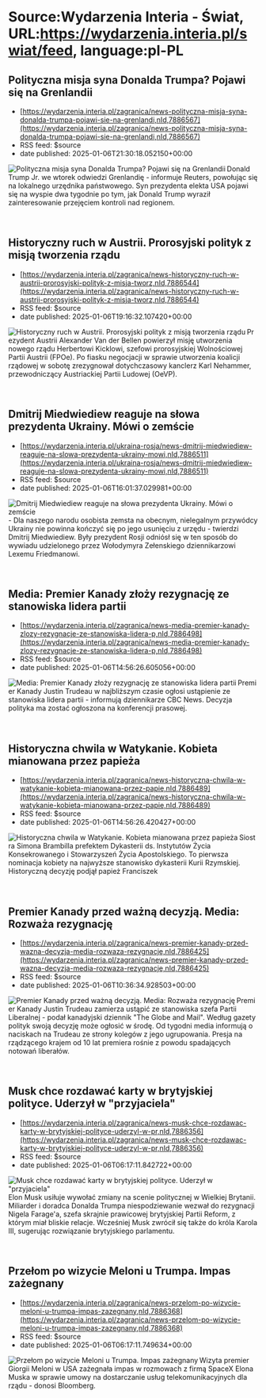 # Source:Wydarzenia Interia - Świat, URL:https://wydarzenia.interia.pl/swiat/feed, language:pl-PL

## Polityczna misja syna Donalda Trumpa? Pojawi się na Grenlandii
 - [https://wydarzenia.interia.pl/zagranica/news-polityczna-misja-syna-donalda-trumpa-pojawi-sie-na-grenlandi,nId,7886567](https://wydarzenia.interia.pl/zagranica/news-polityczna-misja-syna-donalda-trumpa-pojawi-sie-na-grenlandi,nId,7886567)
 - RSS feed: $source
 - date published: 2025-01-06T21:30:18.052150+00:00

<p><a href="https://wydarzenia.interia.pl/zagranica/news-polityczna-misja-syna-donalda-trumpa-pojawi-sie-na-grenlandi,nId,7886567"><img src="https://i.iplsc.com/polityczna-misja-syna-donalda-trumpa-pojawi-sie-na-grenlandi/000KEEFYFJFIB196-C321.jpg" alt="Polityczna misja syna Donalda Trumpa? Pojawi się na Grenlandii" align="left" /></a>Donald Trump Jr. we wtorek odwiedzi Grenlandię - informuje Reuters, powołując się na lokalnego urzędnika państwowego. Syn prezydenta elekta USA pojawi się na wyspie dwa tygodnie po tym, jak Donald Trump wyraził zainteresowanie przejęciem kontroli nad regionem.</p><br clear="all" />

## Historyczny ruch w Austrii. Prorosyjski polityk z misją tworzenia rządu
 - [https://wydarzenia.interia.pl/zagranica/news-historyczny-ruch-w-austrii-prorosyjski-polityk-z-misja-tworz,nId,7886544](https://wydarzenia.interia.pl/zagranica/news-historyczny-ruch-w-austrii-prorosyjski-polityk-z-misja-tworz,nId,7886544)
 - RSS feed: $source
 - date published: 2025-01-06T19:16:32.107420+00:00

<p><a href="https://wydarzenia.interia.pl/zagranica/news-historyczny-ruch-w-austrii-prorosyjski-polityk-z-misja-tworz,nId,7886544"><img src="https://i.iplsc.com/historyczny-ruch-w-austrii-prorosyjski-polityk-z-misja-tworz/000KEE3ZX071LTGS-C321.jpg" alt="Historyczny ruch w Austrii. Prorosyjski polityk z misją tworzenia rządu" align="left" /></a>Prezydent Austrii Alexander Van der Bellen powierzył misję utworzenia nowego rządu Herbertowi Kicklowi, szefowi prorosyjskiej Wolnościowej Partii Austrii (FPOe). Po fiasku negocjacji w sprawie utworzenia koalicji rządowej w sobotę zrezygnował dotychczasowy kanclerz Karl Nehammer, przewodniczący Austriackiej Partii Ludowej (OeVP). </p><br clear="all" />

## Dmitrij Miedwiediew reaguje na słowa prezydenta Ukrainy. Mówi o zemście
 - [https://wydarzenia.interia.pl/ukraina-rosja/news-dmitrij-miedwiediew-reaguje-na-slowa-prezydenta-ukrainy-mowi,nId,7886511](https://wydarzenia.interia.pl/ukraina-rosja/news-dmitrij-miedwiediew-reaguje-na-slowa-prezydenta-ukrainy-mowi,nId,7886511)
 - RSS feed: $source
 - date published: 2025-01-06T16:01:37.029981+00:00

<p><a href="https://wydarzenia.interia.pl/ukraina-rosja/news-dmitrij-miedwiediew-reaguje-na-slowa-prezydenta-ukrainy-mowi,nId,7886511"><img src="https://i.iplsc.com/dmitrij-miedwiediew-reaguje-na-slowa-prezydenta-ukrainy-mowi/000IMLD9A3LR47OS-C321.jpg" alt="Dmitrij Miedwiediew reaguje na słowa prezydenta Ukrainy. Mówi o zemście" align="left" /></a>- Dla naszego narodu osobista zemsta na obecnym, nielegalnym przywódcy Ukrainy nie powinna kończyć się po jego usunięciu z urzędu - twierdzi Dmitrij Miedwiediew. Były prezydent Rosji odniósł się w ten sposób do wywiadu udzielonego przez Wołodymyra Zełenskiego dziennikarzowi Lexemu Friedmanowi.</p><br clear="all" />

## Media: Premier Kanady złoży rezygnację ze stanowiska lidera partii
 - [https://wydarzenia.interia.pl/zagranica/news-media-premier-kanady-zlozy-rezygnacje-ze-stanowiska-lidera-p,nId,7886498](https://wydarzenia.interia.pl/zagranica/news-media-premier-kanady-zlozy-rezygnacje-ze-stanowiska-lidera-p,nId,7886498)
 - RSS feed: $source
 - date published: 2025-01-06T14:56:26.605056+00:00

<p><a href="https://wydarzenia.interia.pl/zagranica/news-media-premier-kanady-zlozy-rezygnacje-ze-stanowiska-lidera-p,nId,7886498"><img src="https://i.iplsc.com/media-premier-kanady-zlozy-rezygnacje-ze-stanowiska-lidera-p/000EHCHBEYM8APPJ-C321.jpg" alt="Media: Premier Kanady złoży rezygnację ze stanowiska lidera partii" align="left" /></a>Premier Kanady Justin Trudeau w najbliższym czasie ogłosi ustąpienie ze stanowiska lidera partii - informują dziennikarze CBC News. Decyzja polityka ma zostać ogłoszona na konferencji prasowej.</p><br clear="all" />

## Historyczna chwila w Watykanie. Kobieta mianowana przez papieża
 - [https://wydarzenia.interia.pl/zagranica/news-historyczna-chwila-w-watykanie-kobieta-mianowana-przez-papie,nId,7886489](https://wydarzenia.interia.pl/zagranica/news-historyczna-chwila-w-watykanie-kobieta-mianowana-przez-papie,nId,7886489)
 - RSS feed: $source
 - date published: 2025-01-06T14:56:26.420427+00:00

<p><a href="https://wydarzenia.interia.pl/zagranica/news-historyczna-chwila-w-watykanie-kobieta-mianowana-przez-papie,nId,7886489"><img src="https://i.iplsc.com/historyczna-chwila-w-watykanie-kobieta-mianowana-przez-papie/000KECRCSFPBHI3V-C321.jpg" alt="Historyczna chwila w Watykanie. Kobieta mianowana przez papieża" align="left" /></a>Siostra Simona Brambilla prefektem Dykasterii ds. Instytutów Życia Konsekrowanego i Stowarzyszeń Życia Apostolskiego. To pierwsza nominacja kobiety na najwyższe stanowisko dykasterii Kurii Rzymskiej. Historyczną decyzję podjął papież Franciszek </p><br clear="all" />

## Premier Kanady przed ważną decyzją. Media: Rozważa rezygnację
 - [https://wydarzenia.interia.pl/zagranica/news-premier-kanady-przed-wazna-decyzja-media-rozwaza-rezygnacje,nId,7886425](https://wydarzenia.interia.pl/zagranica/news-premier-kanady-przed-wazna-decyzja-media-rozwaza-rezygnacje,nId,7886425)
 - RSS feed: $source
 - date published: 2025-01-06T10:36:34.928503+00:00

<p><a href="https://wydarzenia.interia.pl/zagranica/news-premier-kanady-przed-wazna-decyzja-media-rozwaza-rezygnacje,nId,7886425"><img src="https://i.iplsc.com/premier-kanady-przed-wazna-decyzja-media-rozwaza-rezygnacje/000KECAYDM071KR4-C321.jpg" alt="Premier Kanady przed ważną decyzją. Media: Rozważa rezygnację" align="left" /></a>Premier Kanady Justin Trudeau zamierza ustąpić ze stanowiska szefa Partii Liberalnej - podał kanadyjski dziennik &quot;The Globe and Mail&quot;. Według gazety polityk swoją decyzję może ogłosić w środę. Od tygodni media informują o naciskach na Trudeau ze strony kolegów z jego ugrupowania. Presja na rządzącego krajem od 10 lat premiera rośnie z powodu spadających notowań liberałów.</p><br clear="all" />

## Musk chce rozdawać karty w brytyjskiej polityce. Uderzył w "przyjaciela"
 - [https://wydarzenia.interia.pl/zagranica/news-musk-chce-rozdawac-karty-w-brytyjskiej-polityce-uderzyl-w-pr,nId,7886356](https://wydarzenia.interia.pl/zagranica/news-musk-chce-rozdawac-karty-w-brytyjskiej-polityce-uderzyl-w-pr,nId,7886356)
 - RSS feed: $source
 - date published: 2025-01-06T06:17:11.842722+00:00

<p><a href="https://wydarzenia.interia.pl/zagranica/news-musk-chce-rozdawac-karty-w-brytyjskiej-polityce-uderzyl-w-pr,nId,7886356"><img src="https://i.iplsc.com/musk-chce-rozdawac-karty-w-brytyjskiej-polityce-uderzyl-w-pr/000KEBGPCM5TP25L-C321.jpg" alt="Musk chce rozdawać karty w brytyjskiej polityce. Uderzył w &quot;przyjaciela&quot;" align="left" /></a>Elon Musk usiłuje wywołać zmiany na scenie politycznej w Wielkiej Brytanii. Miliarder i doradca Donalda Trumpa niespodziewanie wezwał do rezygnacji Nigela Farage'a, szefa skrajnie prawicowej brytyjskiej Partii Reform, z którym miał bliskie relacje. Wcześniej Musk zwrócił się także do króla Karola III, sugerując rozwiązanie brytyjskiego parlamentu. </p><br clear="all" />

## Przełom po wizycie Meloni u Trumpa. Impas zażegnany
 - [https://wydarzenia.interia.pl/zagranica/news-przelom-po-wizycie-meloni-u-trumpa-impas-zazegnany,nId,7886368](https://wydarzenia.interia.pl/zagranica/news-przelom-po-wizycie-meloni-u-trumpa-impas-zazegnany,nId,7886368)
 - RSS feed: $source
 - date published: 2025-01-06T06:17:11.749634+00:00

<p><a href="https://wydarzenia.interia.pl/zagranica/news-przelom-po-wizycie-meloni-u-trumpa-impas-zazegnany,nId,7886368"><img src="https://i.iplsc.com/przelom-po-wizycie-meloni-u-trumpa-impas-zazegnany/000KEBLY6NU9PU7D-C321.jpg" alt="Przełom po wizycie Meloni u Trumpa. Impas zażegnany" align="left" /></a>Wizyta premier Giorgii Meloni w USA zażegnała impas w rozmowach z firmą SpaceX Elona Muska w sprawie umowy na dostarczanie usług telekomunikacyjnych dla rządu - donosi Bloomberg.
</p><br clear="all" />

